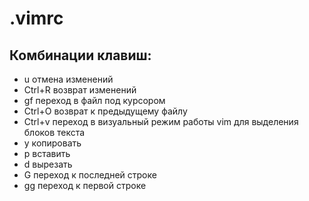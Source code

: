 # .vimrc

## Комбинации клавиш:
- u отмена изменений
- Ctrl+R возврат изменений
- gf переход в файл под курсором
- Ctrl+O возврат к предыдущему файлу
- Ctrl+v переход в визуальный режим работы vim для выделения блоков текста
- y копировать
- p вставить
- d вырезать
- G переход к последней строке
- gg переход к первой строке

